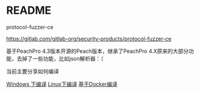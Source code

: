 # README

protocol-fuzzer-ce

https://gitlab.com/gitlab-org/security-products/protocol-fuzzer-ce

基于PeachPro 4.3版本开源的Peach版本，继承了PeachPro 4.X原来的大部分功能，去掉了一些功能，比如json解析器：（



当前主要分享如何编译

[Windows 下编译]('https://github.com/sfncat/peach/blob/main/doc/%E7%BC%96%E8%AF%91PeachPro%204.0(protocol-fuzzer-ce)%20for%20windows.md')
[Linux下编译](https://github.com/sfncat/peach/blob/main/doc/%E5%9C%A8Linux%E4%B8%8B%E7%BC%96%E8%AF%91peach.md)
[基于Docker编译](https://github.com/sfncat/peach/blob/main/doc/%E9%80%9A%E8%BF%87Docker%E7%BC%96%E8%AF%91%E5%AE%89%E8%A3%85Peach.md)

